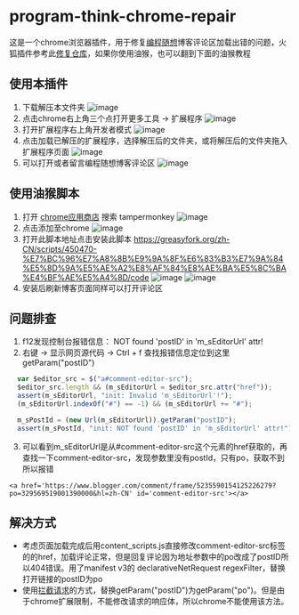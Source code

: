 # program-think-chrome-repair

这是一个chrome浏览器插件，用于修复[编程随想](https://program-think.blogspot.com)博客评论区加载出错的问题，火狐插件参考此[修复仓库](https://github.com/learnthink/blog_repair)，如果你使用油猴，也可以翻到下面的油猴教程

## 使用本插件
1. 下载解压本文件夹
![image](https://github.com/chonglang-TV/program-think-chrome-repair/assets/109212755/5f9a3d08-d2c0-4290-9392-ffcb2a796e64)
2. 点击chrome右上角三个点打开更多工具 -> 扩展程序
![image](https://github.com/chonglang-TV/program-think-chrome-repair/assets/109212755/53f45ac7-8f8d-4254-ba8c-0a4694b5cd6c)
3. 打开扩展程序右上角开发者模式
![image](https://github.com/chonglang-TV/program-think-chrome-repair/assets/109212755/632f9b74-3ed6-4497-8968-7264a9fa559f)
4. 点击加载已解压的扩展程序，选择解压后的文件夹，或将解压后的文件夹拖入扩展程序页面
![image](https://github.com/chonglang-TV/program-think-chrome-repair/assets/109212755/831fd347-ff3e-4138-989a-701f42083054)
5. 可以打开或者留言编程随想博客评论区
![image](https://github.com/chonglang-TV/program-think-chrome-repair/assets/109212755/4e9d2a9f-e161-455f-a962-d2593f2b6008)

## 使用油猴脚本
1. 打开 [chrome应用商店](https://chrome.google.com/webstore/search/tampermonkey?hl=zh-CN) 搜索 tampermonkey
![image](https://github.com/chonglang-TV/program-think-chrome-repair/assets/109212755/3df3bd9f-5e04-46f8-8e6c-23429fabfe13)
2. 点击添加至chrome
![image](https://github.com/chonglang-TV/program-think-chrome-repair/assets/109212755/f3cc988e-e9b2-40a9-b97b-d200213db467)
3. 打开此脚本地址点击安装此脚本 https://greasyfork.org/zh-CN/scripts/450470-%E7%BC%96%E7%A8%8B%E9%9A%8F%E6%83%B3%E7%9A%84%E5%8D%9A%E5%AE%A2%E8%AF%84%E8%AE%BA%E5%8C%BA%E4%BF%AE%E5%A4%8D/code
![image](https://github.com/chonglang-TV/program-think-chrome-repair/assets/109212755/7f6b6d7d-6181-4b8d-8f61-88cc55789feb)
![image](https://github.com/chonglang-TV/program-think-chrome-repair/assets/109212755/b09c2e41-c0b7-44f8-8b63-a8cb0c6f01d4)
4. 安装后刷新博客页面同样可以打开评论区

## 问题排查
1. f12发现控制台报错信息： NOT found 'postID' in 'm_sEditorUrl' attr!
2. 右键 -> 显示网页源代码 -> Ctrl + f 查找报错信息定位到这里getParam("postID")
```javascript
  var $editor_src = $("a#comment-editor-src");
  $editor_src.length && (m_sEditorUrl = $editor_src.attr("href"));
  assert(m_sEditorUrl, "init: Invalid 'm_sEditorUrl'!");
  (m_sEditorUrl.indexOf("#") == -1) && (m_sEditorUrl += "#");

  m_sPostId = (new Url(m_sEditorUrl)).getParam("postID");
  assert(m_sPostId, "init: NOT found 'postID' in 'm_sEditorUrl' attr!");
```
3. 可以看到m_sEditorUrl是从#comment-editor-src这个元素的href获取的，再查找一下comment-editor-src，发现参数里没有postId，只有po，获取不到所以报错
```
<a href='https://www.blogger.com/comment/frame/5235590154125226279?po=329569519001390000&hl=zh-CN' id='comment-editor-src'></a>
```

## 解决方式
- 考虑页面加载完成后用content_scripts.js直接修改comment-editor-src标签的的href，加载评论正常，但是回复评论因为地址参数中的po改成了postID所以404错误。用了manifest v3的 declarativeNetRequest regexFilter，替换打开链接的postID为po
- 使用[拦截请求](https://github.com/learnthink/blog_repair)的方式，替换getParam("postID")为getParam("po")。但是由于chrome扩展限制，不能修改请求的响应体，所以chrome不能使用该方法。

